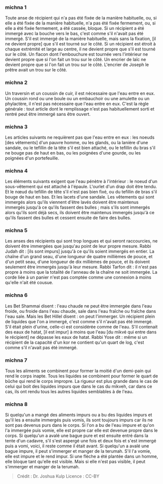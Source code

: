 
### michna 1
Toute anse de récipient qui n'a pas été fixée de la manière habituelle, ou, si elle a été fixée de la manière habituelle, n'a pas été fixée fermement, ou, si elle a été fixée fermement, a été cassée, bloque. Si un récipient a été immergé avec la bouche vers le bas, c'est comme s'il n'avait pas été immergé. S'il est immergé de la manière habituelle, mais sans la fixation, [il ne devient propre] que s'il est tourné sur le côté. Si un récipient est étroit à chaque extrémité et large au centre, il ne devient propre que s'il est tourné sur le côté. Un flacon dont l'embouchure est tournée vers l'intérieur ne devient propre que si l'on fait un trou sur le côté. Un encrier de laïc ne devient propre que si l'on fait un trou sur le côté. L'encrier de Joseph le prêtre avait un trou sur le côté.

### michna 2
Un traversin et un coussin de cuir, il est nécessaire que l'eau entre en eux. Un coussin rond ou une boule ou un embauchoir ou une amulette ou un phylactère, il n'est pas nécessaire que l'eau entre en eux. C'est la règle générale : tout article dont le remplissage n'est pas habituellement sorti et rentré peut être immergé sans être ouvert.

### michna 3
Les articles suivants ne requièrent pas que l'eau entre en eux : les noeuds [des vêtements] d'un pauvre homme, ou les glands, ou la lanière d'une sandale, ou le tefillin de la tête s'il est bien attaché, ou le tefillin du bras s'il ne bouge pas de haut en bas, ou les poignées d'une gourde, ou les poignées d'un portefeuille.

### michna 4
Les éléments suivants exigent que l'eau pénètre à l'intérieur : le noeud d'un sous-vêtement qui est attaché à l'épaule. L'ourlet d'un drap doit être tendu. Et le nœud du tefillin de tête s'il n'est pas bien fixé, ou du tefillin de bras s'il bouge de haut en bas. Et les lacets d'une sandale. Les vêtements qui sont immergés alors qu'ils viennent d'être lavés doivent être maintenus immergés jusqu'à ce qu'ils fassent des bulles ; mais s'ils sont immergés alors qu'ils sont déjà secs, ils doivent être maintenus immergés jusqu'à ce qu'ils fassent des bulles et cessent ensuite de faire des bulles.

### michna 5
Les anses des récipients qui sont trop longues et qui seront raccourcies, ne doivent être immergées que jusqu'au point de leur propre mesure. Rabbi Judah dit : [ils sont impurs] jusqu'à ce qu'ils soient immergés en entier. La chaîne d'un grand seau, d'une longueur de quatre millièmes de pouce, et d'un petit seau, d'une longueur de dix millièmes de pouce, et ils doivent seulement être immergés jusqu'à leur mesure. Rabbi Tarfon dit : il n'est pas propre à moins que la totalité de l'anneau de la chaîne ne soit immergée. La corde liée à un panier n'est pas comptée comme une connexion à moins qu'elle n'ait été cousue.

### michna 6
Les Bet Shammai disent : l'eau chaude ne peut être immergée dans l'eau froide, ou froide dans l'eau chaude, sale dans l'eau fraîche ou fraîche dans l'eau sale. Mais les Bet Hillel disent : on peut l'immerger. Un récipient plein de liquides que l'on a immergé, c'est comme s'il n'avait pas été immergé. S'il était plein d'urine, celle-ci est considérée comme de l'eau. S'il contenait des eaux de hatat, [il est impur] à moins que l'eau [du mikvé qui entre dans le récipient] ne dépasse les eaux de hatat. Rabbi Yose dit : même si un récipient de la capacité d'un kor ne contient qu'un quart de log, c'est comme s'il n'avait pas été immergé.

### michna 7
Tous les aliments se combinent pour former la moitié d'un demi-pain qui rend le corps inapte. Tous les liquides se combinent pour former le quart de bûche qui rend le corps impropre. La rigueur est plus grande dans le cas de celui qui boit des liquides impurs que dans le cas du mikveh, car dans ce cas, ils ont rendu tous les autres liquides semblables à de l'eau.

### michna 8
Si quelqu'un a mangé des aliments impurs ou a bu des liquides impurs et qu'il les a ensuite immergés puis vomis, ils sont toujours impurs car ils ne sont pas devenus purs dans le corps. Si l'on a bu de l'eau impure et qu'on l'a immergée puis vomie, elle est propre car elle est devenue propre dans le corps. Si quelqu'un a avalé une bague pure et est ensuite entré dans la tente d'un cadavre, s'il s'est aspergé une fois et deux fois et s'est immergé puis a vomi, voici, il reste comme il était avant. Si quelqu'un a avalé une bague impure, il peut s'immerger et manger de la terumah. S'il l'a vomie, elle est impure et le rend impur. Si une flèche a été plantée dans un homme, elle bloque tant qu'elle est visible. Mais si elle n'est pas visible, il peut s'immerger et manger de la terumah.

>Crédit : Dr. Joshua Kulp
>Licence : CC-BY
